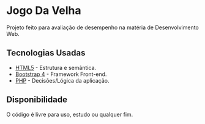 # Jogo Da Velha

Projeto feito para avaliação de desempenho na matéria de Desenvolvimento Web.

## Tecnologias Usadas

* [HTML5](https://html.spec.whatwg.org/multipage/) - Estrutura e semântica.
* [Bootstrap 4](https://getbootstrap.com.br/docs/4.1/getting-started/introduction/) - Framework Front-end.
* [PHP](https://www.php.net/manual/pt_BR/index.php) - Decisões/Lógica da aplicação.

## Disponibilidade

O código é livre para uso, estudo ou qualquer fim.
